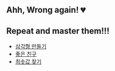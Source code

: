 ## Ahh, Wrong again! :broken_heart:
## Repeat and master them!!!

* [삼각형 만들기](https://www.acmicpc.net/problem/1448)
* [좋은 친구](https://www.acmicpc.net/problem/3078)
* [최솟값 찾기](https://www.acmicpc.net/problem/11003)